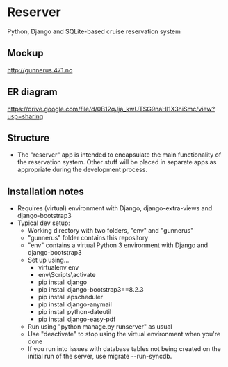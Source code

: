 # Reserver
Python, Django and SQLite-based cruise reservation system

## Mockup
http://gunnerus.471.no

## ER diagram
https://drive.google.com/file/d/0B12qJja_kwUTSG9naHl1X3hiSmc/view?usp=sharing

## Structure
 - The "reserver" app is intended to encapsulate the main functionality of the reservation system. Other stuff will be placed in separate apps as appropriate during the development process.

## Installation notes
 - Requires (virtual) environment with Django, django-extra-views and django-bootstrap3
 - Typical dev setup:
      - Working directory with two folders, "env" and "gunnerus"
      - "gunnerus" folder contains this repository
      - "env" contains a virtual Python 3 environment with Django and django-bootstrap3
      - Set up using...
           - virtualenv env
           - env\Scripts\activate
           - pip install django
           - pip install django-bootstrap3==8.2.3
           - pip install apscheduler
           - pip install django-anymail
           - pip install python-dateutil
           - pip install django-easy-pdf
      - Run using "python manage.py runserver" as usual
      - Use "deactivate" to stop using the virtual environment when you're done
      - If you run into issues with database tables not being created on the initial run of the server, use migrate --run-syncdb.
